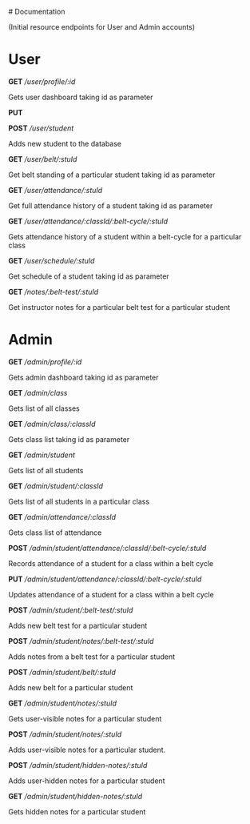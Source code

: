 ﻿
﻿# Documentation

(Initial resource endpoints for User and Admin accounts)

# User
**GET** */user/profile/:id* 
<p>Gets user dashboard taking id as parameter</p>

**PUT**

**POST** */user/student*
<p>Adds new student to the database</p>

**GET** */user/belt/:stuId*
<p>Get belt standing of a particular student taking id as parameter</p>

**GET** */user/attendance/:stuId*
<p>Get full attendance history of a student taking id as parameter</p>

**GET** */user/attendance/:classId/:belt-cycle/:stuId*
<p>Gets attendance history of a student within a belt-cycle for a particular class</p>

**GET** */user/schedule/:stuId*
<p>Get schedule of a student taking id as parameter</p>

**GET** */notes/:belt-test/:stuId*
<p>Get instructor notes for a particular belt test for a particular student</p>


# Admin
**GET** */admin/profile/:id* 
<p>Gets admin dashboard taking id as parameter</p>

**GET** */admin/class*
<p>Gets list of all classes</p>

**GET** */admin/class/:classId*
<p>Gets class list taking id as parameter</p>

**GET** */admin/student*
<p>Gets list of all students</p>

 **GET** */admin/student/:classId*
<p>Gets list of all students in a particular class</p>

**GET** */admin/attendance/:classId*
<p>Gets class list of attendance </p>

 **POST** */admin/student/attendance/:classId/:belt-cycle/:stuId*
<p>Records attendance of a student for a class within a belt cycle</p>

**PUT**
*/admin/student/attendance/:classId/:belt-cycle/:stuId*
<p>Updates attendance of a student for a class within a belt cycle</p>

**POST** */admin/student/:belt-test/:stuId*
<p>Adds new belt test for a particular student</p>

**POST** */admin/student/notes/:belt-test/:stuId*
<p>Adds notes from a belt test for a particular student</p>

**POST** */admin/student/belt/:stuId*
<p>Adds new belt for a particular student</p>

**GET** */admin/student/notes/:stuId*
<p>Gets user-visible notes for a particular student</p>

**POST** */admin/student/notes/:stuId*
<p>Adds user-visible notes for a particular student.</p>

**POST** */admin/student/hidden-notes/:stuId*
<p>Adds user-hidden notes for a particular student</p>

 **GET** */admin/student/hidden-notes/:stuId*
<p>Gets hidden notes for a particular student</p>
 

 


